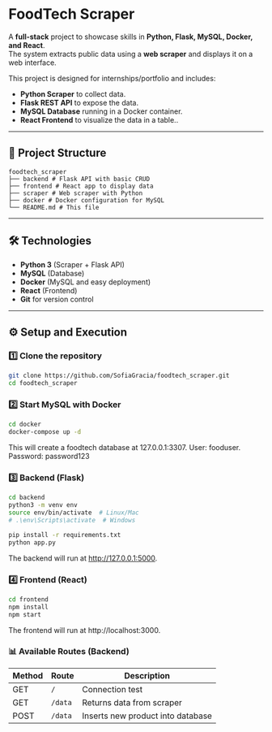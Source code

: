 # FoodTech Scraper

A **full-stack** project to showcase skills in **Python, Flask, MySQL, Docker, and React**.  
The system extracts public data using a **web scraper** and displays it on a web interface.  

This project is designed for internships/portfolio and includes:
- **Python Scraper** to collect data.
- **Flask REST API** to expose the data.
- **MySQL Database** running in a Docker container.
- **React Frontend** to visualize the data in a table..

---

## 🚀 Project Structure
```
foodtech_scraper
├── backend # Flask API with basic CRUD
├── frontend # React app to display data
├── scraper # Web scraper with Python
├── docker # Docker configuration for MySQL
└── README.md # This file
```

---

## 🛠 Technologies

- **Python 3** (Scraper + Flask API)
- **MySQL** (Database)
- **Docker** (MySQL and easy deployment)
- **React** (Frontend)
- **Git** for version control

---

## ⚙️ Setup and Execution

### 1️⃣ Clone the repository
```bash
git clone https://github.com/SofiaGracia/foodtech_scraper.git
cd foodtech_scraper
```

### 2️⃣ Start MySQL with Docker
```bash
cd docker
docker-compose up -d
```
This will create a foodtech database at 127.0.0.1:3307.
User: fooduser.
Password: password123

### 3️⃣ Backend (Flask)
```bash
cd backend
python3 -m venv env
source env/bin/activate  # Linux/Mac
# .\env\Scripts\activate  # Windows

pip install -r requirements.txt
python app.py
```
The backend will run at http://127.0.0.1:5000.

### 4️⃣ Frontend (React)
```bash
cd frontend
npm install
npm start
```
The frontend will run at http://localhost:3000.

### 📊 Available Routes (Backend)
| Method | Route   | Description                      |
|--------|---------|----------------------------------|
| GET    | `/`     | Connection test                  |
| GET    | `/data` | Returns data from scraper         |
| POST   | `/data` | Inserts new product into database |